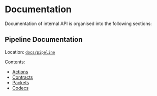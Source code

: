 # Documentation

Documentation of internal API is organised into the following sections:

## Pipeline Documentation
Location: [`docs/pipeline`](/docs/pipeline/)

Contents:

- [Actions](/docs/pipeline/Actions.md)
- [Contracts](/docs/pipeline/Contracts.md)
- [Packets](/docs/pipeline/Packets.md)
- [Codecs](/docs/pipeline/Codecs.md)